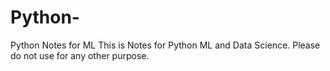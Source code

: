 # Python-
Python Notes for ML
This is Notes for Python ML and Data Science. Please do not use for any other purpose. 
